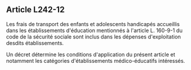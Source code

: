 ## Article L242-12

Les frais de transport des enfants et adolescents handicapés accueillis dans les établissements d'éducation
mentionnés à l'article L. 160-9-1 du code de la sécurité sociale sont inclus dans les dépenses d'exploitation
desdits établissements.

Un décret détermine les conditions d'application du présent article et notamment les catégories
d'établissements médico-éducatifs intéressés.

